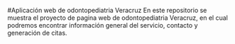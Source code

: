 #Aplicación web de odontopediatria Veracruz
En este repositorio se muestra el proyecto de pagina web de odontopediatria Veracruz, en el cual podremos encontrar información general del servicio, contacto y generación de citas. 